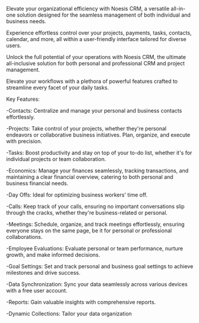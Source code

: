 Elevate your organizational efficiency with Noesis CRM, a versatile all-in-one solution designed for the seamless management of both individual and business needs.

Experience effortless control over your projects, payments, tasks, contacts, calendar, and more, all within a user-friendly interface tailored for diverse users.

Unlock the full potential of your operations with Noesis CRM, the ultimate all-inclusive solution for both personal and professional CRM and project management.

Elevate your workflows with a plethora of powerful features crafted to streamline every facet of your daily tasks.

Key Features:

-Contacts: Centralize and manage your personal and business contacts effortlessly.

-Projects: Take control of your projects, whether they're personal endeavors or collaborative business initiatives. Plan, organize, and execute with precision.

-Tasks: Boost productivity and stay on top of your to-do list, whether it's for individual projects or team collaboration.

-Economics: Manage your finances seamlessly, tracking transactions, and maintaining a clear financial overview, catering to both personal and business financial needs.

-Day Offs: Ideal for optimizing business workers' time off.

-Calls: Keep track of your calls, ensuring no important conversations slip through the cracks, whether they're business-related or personal.

-Meetings: Schedule, organize, and track meetings effortlessly, ensuring everyone stays on the same page, be it for personal or professional collaborations.

-Employee Evaluations: Evaluate personal or team performance, nurture growth, and make informed decisions.

-Goal Settings: Set and track personal and business goal settings to achieve milestones and drive success.

-Data Synchronization: Sync your data seamlessly across various devices with a free user account.

-Reports: Gain valuable insights with comprehensive reports.

-Dynamic Collections: Tailor your data organization
